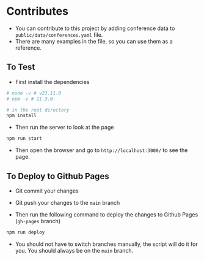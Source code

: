 

# Contributes
- You can contribute to this project by adding conference data to `public/data/conferences.yaml` file.
- There are many examples in the file, so you can use them as a reference.




## To Test 
- First install the dependencies
```bash
# node -v # v23.11.0
# npm -v # 11.3.0

# in the root directory
npm install 
```

- Then run the server to look at the page
```bash
npm run start
```


- Then open the browser and go to `http://localhost:3000/` to see the page.
 


## To Deploy to Github Pages
- Git commit your changes
- Git push your changes to the `main` branch


- Then run the following command to deploy the changes to Github Pages (`gh-pages` branch)
```bash
npm run deploy
```
- You should not have to switch branches manually, the script will do it for you. You should always be on the `main` branch.
